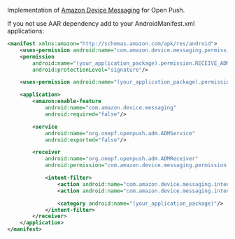 Implementation of [Amazon Device Messaging][1] for Open Push.

If you not use AAR dependency add to your AndroidManifest.xml applications:

````xml
<manifest xmlns:amazon="http://schemas.amazon.com/apk/res/android">
    <uses-permission android:name="com.amazon.device.messaging.permission.RECEIVE"/>
    <permission
        android:name="(your_application_package).permission.RECEIVE_ADM_MESSAGE"
        android:protectionLevel="signature"/>

    <uses-permission android:name="(your_application_package).permission.RECEIVE_ADM_MESSAGE"/>

    <application>
        <amazon:enable-feature
            android:name="com.amazon.device.messaging"
            android:required="false"/>

        <service
            android:name="org.onepf.openpush.adm.ADMService"
            android:exported="false"/>

        <receiver
            android:name="org.onepf.openpush.adm.ADMReceiver"
            android:permission="com.amazon.device.messaging.permission.SEND">

            <intent-filter>
                <action android:name="com.amazon.device.messaging.intent.REGISTRATION"/>
                <action android:name="com.amazon.device.messaging.intent.RECEIVE"/>

                <category android:name="(your_application_package)"/>
            </intent-filter>
        </receiver>
    </application>
</manifest>
````

[1]: https://developer.amazon.com/appsandservices/apis/engage/device-messaging
